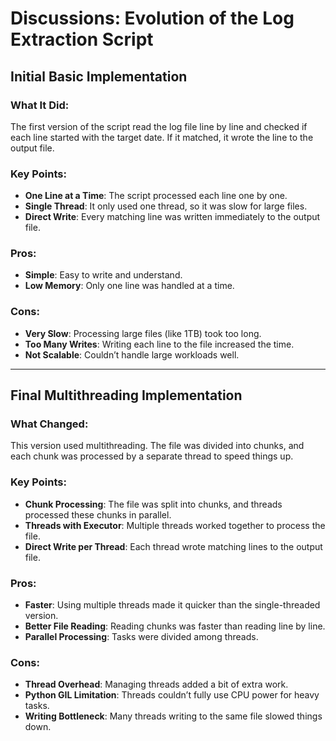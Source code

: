 # Discussions: Evolution of the Log Extraction Script

## Initial Basic Implementation

### What It Did:
The first version of the script read the log file line by line and checked if each line started with the target date. If it matched, it wrote the line to the output file.

### Key Points:
- **One Line at a Time**: The script processed each line one by one.
- **Single Thread**: It only used one thread, so it was slow for large files.
- **Direct Write**: Every matching line was written immediately to the output file.

### Pros:
- **Simple**: Easy to write and understand.
- **Low Memory**: Only one line was handled at a time.

### Cons:
- **Very Slow**: Processing large files (like 1TB) took too long.
- **Too Many Writes**: Writing each line to the file increased the time.
- **Not Scalable**: Couldn’t handle large workloads well.

---

## Final Multithreading Implementation

### What Changed:
This version used multithreading. The file was divided into chunks, and each chunk was processed by a separate thread to speed things up.

### Key Points:
- **Chunk Processing**: The file was split into chunks, and threads processed these chunks in parallel.
- **Threads with Executor**: Multiple threads worked together to process the file.
- **Direct Write per Thread**: Each thread wrote matching lines to the output file.

### Pros:
- **Faster**: Using multiple threads made it quicker than the single-threaded version.
- **Better File Reading**: Reading chunks was faster than reading line by line.
- **Parallel Processing**: Tasks were divided among threads.

### Cons:
- **Thread Overhead**: Managing threads added a bit of extra work.
- **Python GIL Limitation**: Threads couldn’t fully use CPU power for heavy tasks.
- **Writing Bottleneck**: Many threads writing to the same file slowed things down.
